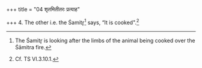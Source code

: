 +++
title = "04 शृतमितीतरः प्रत्याह"

+++
4. The other i.e. the Śamitr̥[^1] says, “It is cooked".[^2]  


[^1]: The Śamitr̥ is looking after the limbs of the animal being cooked over the Śāmitra fire.  


[^2]: Cf. TS VI.3.10.1.  
